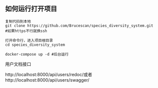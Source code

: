 ## 如何运行打开项目

```git
复制代码到本地
git clone https://github.com/Brucescan/species_diversity_system.git
#如果https不行就换ssh
```

```
打开命令行，进入项目根目录
cd species_diversity_system
```

```
docker-compose up -d #后台运行
```

用户文档接口

http://localhost:8000/api/users/redoc/或者http://localhost:8000/api/users/swagger/
